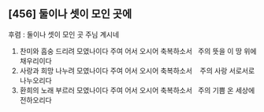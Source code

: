 ## [456] 둘이나 셋이 모인 곳에

후렴 : 둘이나 셋이 모인 곳 주님 계시네  
1) 찬미와 흠숭 드리려 모였나이다 주여 어서 오시어 축복하소서  
   주의 뜻을 이 땅 위에 채우리이다  
2) 사랑과 희망 나누려 모였나이다 주여 어서 오시어 축복하소서   
   주의 사랑 서로서로 나누오리다  
3) 환희의 노래 부르러 모였나이다 주여 어서 오시어 축복하소서  
   주의 기쁨 온 세상에 전하오리다
